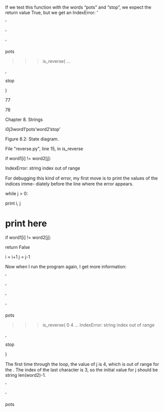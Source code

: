 If we test this function with the words “pots” and “stop”, we expect the return value True, but we get an IndexError: ’

’

’

’

pots

>>> is_reverse( ...

,

stop

)

77

78

Chapter 8. Strings

i0j3word1’pots’word2’stop’

Figure 8.2: State diagram.

File "reverse.py", line 15, in is_reverse

if word1[i] != word2[j]:

IndexError: string index out of range

For debugging this kind of error, my ﬁrst move is to print the values of the indices imme- diately before the line where the error appears.

while j > 0:

print i, j

# print here

if word1[i] != word2[j]:

return False

i = i+1 j = j-1

Now when I run the program again, I get more information:

’

’

’

’

pots

>>> is_reverse( 0 4 ... IndexError: string index out of range

,

stop

)

The ﬁrst time through the loop, the value of j is 4, which is out of range for the . The index of the last character is 3, so the initial value for j should be string len(word2)-1.

’

’

pots